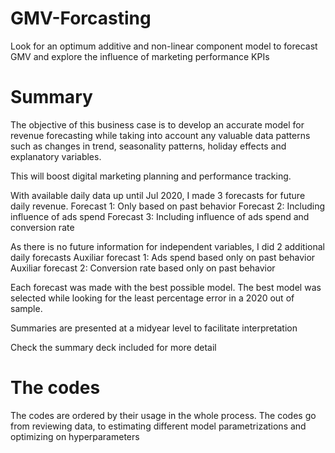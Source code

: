 # GMV-Forcasting
Look for an optimum additive and non-linear component model to forecast GMV and explore the influence of marketing performance KPIs

# Summary
The objective of this business case is to develop an accurate model for revenue forecasting 
while taking into account any valuable data patterns such as changes in trend, seasonality patterns, 
holiday effects and explanatory variables.

This will boost digital marketing planning and performance tracking.

With available daily data up until Jul 2020, I made 3 forecasts for future daily revenue.
Forecast 1: Only based on past behavior
Forecast 2: Including influence of ads spend
Forecast 3: Including influence of ads spend and conversion rate

As there is no future information for independent variables, I did 2 additional daily forecasts
Auxiliar forecast 1: Ads spend based only on past behavior
Auxiliar forecast 2: Conversion rate based only on past behavior

Each forecast was made with the best possible model. 
The best model was selected while looking for the least percentage error in a 2020 out of sample.

Summaries are presented at a midyear level to facilitate interpretation

Check the summary deck included for more detail

# The codes
The codes are ordered by their usage in the whole process. The codes go from reviewing data, to estimating different 
model parametrizations and optimizing on hyperparameters
